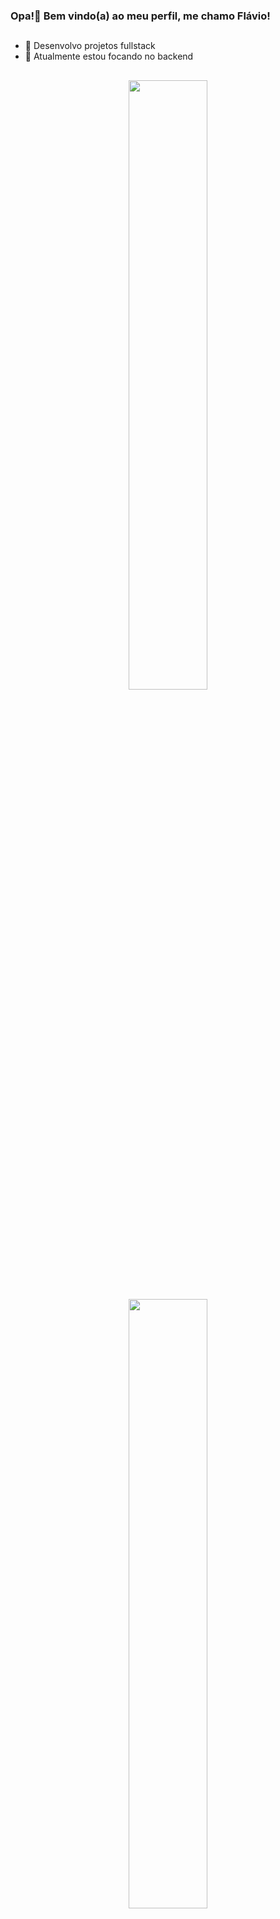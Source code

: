 ### Opa!👋 Bem vindo(a) ao meu perfil, me chamo Flávio!

##

- 🔭 Desenvolvo projetos fullstack
- 🌱 Atualmente estou focando no backend

##

<head>
  <link rel="stylesheet" href="https://cdn.jsdelivr.net/gh/devicons/devicon@v2.15.1/devicon.min.css">
</head>

<body>
<div align="center">
<a href="https://github.com/Flaviogameover" >
<img width="50%" src="https://github-readme-stats.vercel.app/api?username=Flaviogameover&show_icons=true&theme=github_dark&include_all_commits=true&count_private=true"/>
<img width="50%" src="https://github-readme-stats.vercel.app/api/top-langs/?username=Flaviogameover&layout=compact&langs_count=8&theme=github_dark"/>
</a>

##

<div style="display: inline_block"><br>
<img align="center" alt="Icon-Js" height="30" width="40" src="https://cdn.jsdelivr.net/gh/devicons/devicon/icons/javascript/javascript-plain.svg">
<img align="center" alt="Icon-Ts" height="30" width="40" src="https://cdn.jsdelivr.net/gh/devicons/devicon/icons/typescript/typescript-plain.svg">
<img align="center" alt="Icon-React" height="30" width="40" src="https://cdn.jsdelivr.net/gh/devicons/devicon/icons/react/react-original.svg">
<img align="center" alt="Icon-NodeJS" height="30" width="40" src="https://cdn.jsdelivr.net/gh/devicons/devicon/icons/nodejs/nodejs-original.svg">
<img align="center" alt="Icon-HTML" height="30" width="40" src="https://cdn.jsdelivr.net/gh/devicons/devicon/icons/html5/html5-original.svg">
<img align="center" alt="Icon-CSS" height="30" width="40" src="https://cdn.jsdelivr.net/gh/devicons/devicon/icons/css3/css3-original.svg">
<img align="center" alt="Icon-Python" width="40px" height="30px" src="https://cdn.jsdelivr.net/gh/devicons/devicon/icons/python/python-original.svg" />
</div>

</div>

  ##

<div align="center"> 
  <a href="https://www.instagram.com/flavio.gameover/" target="_blank"><img src="https://img.shields.io/badge/-Instagram-%23E4405F?style=for-the-badge&logo=instagram&logoColor=white" target="_blank"></a>
  <a href = "mailto:flaviogameover@gmail.com"><img src="https://img.shields.io/badge/-Gmail-%23333?style=for-the-badge&logo=gmail&logoColor=white" target="_blank"></a>
  <a href = "https://api.whatsapp.com/send/?phone=5511958264447&text&type=phone_number&app_absent=0"><img src="https://img.shields.io/badge/WhatsApp-25D366?style=for-the-badge&logo=whatsapp&logoColor=white" target="_blank"></a>
 
</div>

</body>
